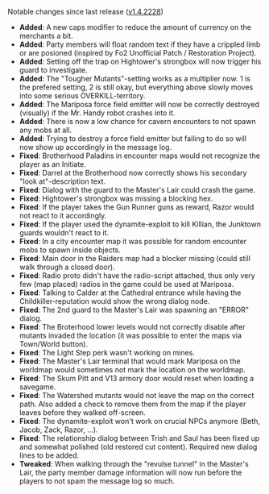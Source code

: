 Notable changes since last release ([v1.4.2228](https://github.com/rotators/Fo1in2/releases/tag/v1.4.2228))

- **Added**: A new caps modifier to reduce the amount of currency on the merchants a bit.
- **Added**: Party members will float random text if they have a crippled limb or are posioned (inspired by Fo2 Unofficial Patch / Restoration Project).
- **Added**: Setting off the trap on Hightower's strongbox will now trigger his guard to investigate.
- **Added**: The "Tougher Mutants"-setting works as a multiplier now. 1 is the prefered setting, 2 is still okay, but everything above slowly moves into some serious OVERKILL-territory.
- **Added**: The Mariposa force field emitter will now be correctly destroyed (visually) if the Mr. Handy robot crashes into it.
- **Added**: There is now a low chance for cavern encounters to not spawn any mobs at all.
- **Added**: Trying to destroy a force field emitter but failing to do so will now show up accordingly in the message log.
- **Fixed**: Brotherhood Paladins in encounter maps would not recognize the player as an Initiate.
- **Fixed**: Darrel at the Brotherhood now correctly shows his secondary "look at"-description text.
- **Fixed**: Dialog with the guard to the Master's Lair could crash the game.
- **Fixed**: Hightower's strongbox was missing a blocking hex.
- **Fixed**: If the player takes the Gun Runner guns as reward, Razor would not react to it accordingly.
- **Fixed**: If the player used the dynamite-exploit to kill Killian, the Junktown guards wouldn't react to it.
- **Fixed**: In a city encounter map it was possible for random encounter mobs to spawn inside objects.
- **Fixed**: Main door in the Raiders map had a blocker missing (could still walk through a closed door).
- **Fixed**: Radio proto didn't have the radio-script attached, thus only very few (map placed) radios in the game could be used at Mariposa.
- **Fixed**: Talking to Calder at the Cathedral entrance while having the Childkiller-reputation would show the wrong dialog node.
- **Fixed**: The 2nd guard to the Master's Lair was spawning an "ERROR" dialog.
- **Fixed**: The Broterhood lower levels would not correctly disable after mutants invaded the location (it was possible to enter the maps via Town/World button).
- **Fixed**: The Light Step perk wasn't working on mines.
- **Fixed**: The Master's Lair terminal that would mark Mariposa on the worldmap would sometimes not mark the location on the worldmap.
- **Fixed**: The Skum Pitt and V13 armory door would reset when loading a savegame.
- **Fixed**: The Watershed mutants would not leave the map on the correct path. Also added a check to remove them from the map if the player leaves before they walked off-screen.
- **Fixed**: The dynamite-exploit won't work on crucial NPCs anymore (Beth, Jacob, Zack, Razor, ...).
- **Fixed**: The relationship dialog between Trish and Saul has been fixed up and somewhat polished (old restored cut content). Required new dialog lines to be added.
- **Tweaked**: When walking through the "revulse tunnel" in the Master's Lair, the party member damage information will now run before the players to not spam the message log so much.
